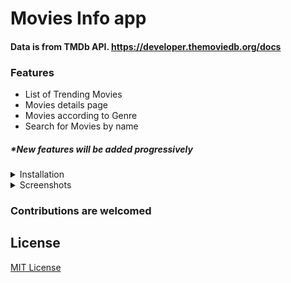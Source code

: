 # Movies Info app

#### Data is from TMDb API. https://developer.themoviedb.org/docs

### Features
- List of Trending Movies
- Movies details page
- Movies according to Genre
- Search for Movies by name
##### *New features will be added progressively

<details>
<summary>Installation</summary>

- Clone the repository, ```git clone https://github.com/nbakh16/movies_info_app```.
- Create a file named ```api_key.dart``` in ```utils``` folder and store your api key in ```apiKey``` string variable.
- Run ```dart pub get```

</details>

<details>
<summary>Screenshots</summary>

<img src="https://github.com/nbakh16/movies_info_app/assets/38786346/a6e36ad2-91ab-4e81-ae5c-eb1d35513101" alt="screenshot01" width="250">
<img src="https://github.com/nbakh16/movies_info_app/assets/38786346/8dff0159-891b-4fed-9d7f-ccc4aab7f17b" alt="screenshot03" width="250">
<img src="https://github.com/nbakh16/movies_info_app/assets/38786346/f0060bd2-c111-4663-98c4-4137012dd727" alt="screenshot02" width="250">

</details>

### Contributions are welcomed

## License

[MIT License](LICENSE)
